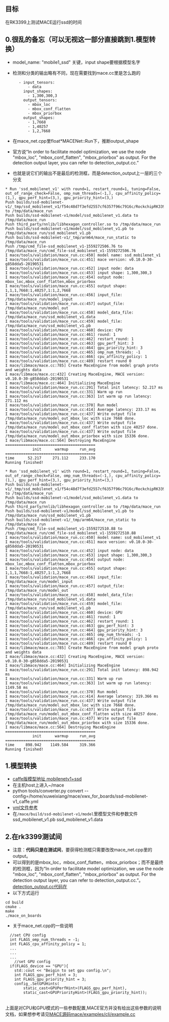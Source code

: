 ## 目标
在RK3399上测试MACE运行ssd的时间

## 0.很乱的备忘（可以无视这一部分直接跳到1.模型转换）
- model_name: "mobile1_ssd" 关键，input shape要根据模型名字

- 检测和分类的输出略有不同，现在需要找到mace.cc里是怎么跑的
```
      - input_tensors:
          - data
        input_shapes:
          - 1,300,300,3
        output_tensors:
          - mbox_loc
          - mbox_conf_flatten
          - mbox_priorbox
        output_shapes:
          - 1,7668
          - 1,40257
          - 1,2,7668
```
- 在mace_net.cpp里float*MACENet::Run下，推断output_shape

- 官方说“In order to facilitate model optimization, we use the node "mbox_loc", "mbox_conf_flatten", "mbox_priorbox" as output. For the detection output layer, you can refer to detection_output.cc.”
- 也就是说它们的输出不是最后的检测框，而是detection_output上一层的三个分支

```
* Run 'ssd_mobilenet_v1' with round=1, restart_round=1, tuning=False, out_of_range_check=False, omp_num_threads=(-1,), cpu_affinity_policy=(1,), gpu_perf_hint=(3,), gpu_priority_hint=(3,)
Push builds/ssd-mobilenet-v1/_tmp/ssd_mobilenet_v1/f54c48d7f3efd2557cf6357f96c7916c/RockchipRK3399FireflyBoard_RK3399/arm64/model_input_data to /tmp/data/mace_run
Push builds/ssd-mobilenet-v1/model/ssd_mobilenet_v1.data to /tmp/data/mace_run
Push third_party/nnlib/libhexagon_controller.so to /tmp/data/mace_run
Push builds/ssd-mobilenet-v1/model/ssd_mobilenet_v1.pb to /tmp/data/mace_run/ssd_mobilenet_v1.pb
Push builds/ssd-mobilenet-v1/_tmp/arm64/mace_run_static to /tmp/data/mace_run
Push /tmp/cmd_file-ssd_mobilenet_v1-1559272506.76 to /tmp/data/mace_run/cmd_file-ssd_mobilenet_v1-1559272506.76
I mace/tools/validation/mace_run.cc:450] model name: ssd_mobilenet_v1
I mace/tools/validation/mace_run.cc:451] mace version: v0.10.0-30-g858dda5-20190531
I mace/tools/validation/mace_run.cc:452] input node: data
I mace/tools/validation/mace_run.cc:453] input shape: 1,300,300,3
I mace/tools/validation/mace_run.cc:454] output node: mbox_loc,mbox_conf_flatten,mbox_priorbox
I mace/tools/validation/mace_run.cc:455] output shape: 1,1,1,7668:1,40257,1:1,2,7668
I mace/tools/validation/mace_run.cc:456] input_file: /tmp/data/mace_run/model_input
I mace/tools/validation/mace_run.cc:457] output_file: /tmp/data/mace_run/model_out
I mace/tools/validation/mace_run.cc:458] model_data_file: /tmp/data/mace_run/ssd_mobilenet_v1.data
I mace/tools/validation/mace_run.cc:459] model_file: /tmp/data/mace_run/ssd_mobilenet_v1.pb
I mace/tools/validation/mace_run.cc:460] device: CPU
I mace/tools/validation/mace_run.cc:461] round: 1
I mace/tools/validation/mace_run.cc:462] restart_round: 1
I mace/tools/validation/mace_run.cc:463] gpu_perf_hint: 3
I mace/tools/validation/mace_run.cc:464] gpu_priority_hint: 3
I mace/tools/validation/mace_run.cc:465] omp_num_threads: -1
I mace/tools/validation/mace_run.cc:466] cpu_affinity_policy: 1
I mace/tools/validation/mace_run.cc:489] restart round 0
I mace/libmace/mace.cc:785] Create MaceEngine from model graph proto and weights data
I mace/libmace/mace.cc:432] Creating MaceEngine, MACE version: v0.10.0-30-g858dda5-20190531
I mace/libmace/mace.cc:464] Initializing MaceEngine
I mace/tools/validation/mace_run.cc:291] Total init latency: 52.217 ms
I mace/tools/validation/mace_run.cc:331] Warm up run
I mace/tools/validation/mace_run.cc:363] 1st warm up run latency: 271.112 ms
I mace/tools/validation/mace_run.cc:370] Run model
I mace/tools/validation/mace_run.cc:414] Average latency: 233.17 ms
I mace/tools/validation/mace_run.cc:437] Write output file /tmp/data/mace_run/model_out_mbox_loc with size 7668 done.
I mace/tools/validation/mace_run.cc:437] Write output file /tmp/data/mace_run/model_out_mbox_conf_flatten with size 40257 done.
I mace/tools/validation/mace_run.cc:437] Write output file /tmp/data/mace_run/model_out_mbox_priorbox with size 15336 done.
I mace/libmace/mace.cc:564] Destroying MaceEngine
========================================
            init      warmup     run_avg
========================================
time      52.217     271.112     233.170
Running finished!
```


```
* Run 'ssd_mobilenet_v1' with round=1, restart_round=1, tuning=False, out_of_range_check=False, omp_num_threads=(-1,), cpu_affinity_policy=(1,), gpu_perf_hint=(3,), gpu_priority_hint=(3,)
Push builds/ssd-mobilenet-v1/_tmp/ssd_mobilenet_v1/f54c48d7f3efd2557cf6357f96c7916c/RockchipRK3399FireflyBoard_RK3399/arm64/model_input_data to /tmp/data/mace_run
Push builds/ssd-mobilenet-v1/model/ssd_mobilenet_v1.data to /tmp/data/mace_run
Push third_party/nnlib/libhexagon_controller.so to /tmp/data/mace_run
Push builds/ssd-mobilenet-v1/model/ssd_mobilenet_v1.pb to /tmp/data/mace_run/ssd_mobilenet_v1.pb
Push builds/ssd-mobilenet-v1/_tmp/arm64/mace_run_static to /tmp/data/mace_run
Push /tmp/cmd_file-ssd_mobilenet_v1-1559272510.88 to /tmp/data/mace_run/cmd_file-ssd_mobilenet_v1-1559272510.88
I mace/tools/validation/mace_run.cc:450] model name: ssd_mobilenet_v1
I mace/tools/validation/mace_run.cc:451] mace version: v0.10.0-30-g858dda5-20190531
I mace/tools/validation/mace_run.cc:452] input node: data
I mace/tools/validation/mace_run.cc:453] input shape: 1,300,300,3
I mace/tools/validation/mace_run.cc:454] output node: mbox_loc,mbox_conf_flatten,mbox_priorbox
I mace/tools/validation/mace_run.cc:455] output shape: 1,1,1,7668:1,40257,1:1,2,7668
I mace/tools/validation/mace_run.cc:456] input_file: /tmp/data/mace_run/model_input
I mace/tools/validation/mace_run.cc:457] output_file: /tmp/data/mace_run/model_out
I mace/tools/validation/mace_run.cc:458] model_data_file: /tmp/data/mace_run/ssd_mobilenet_v1.data
I mace/tools/validation/mace_run.cc:459] model_file: /tmp/data/mace_run/ssd_mobilenet_v1.pb
I mace/tools/validation/mace_run.cc:460] device: GPU
I mace/tools/validation/mace_run.cc:461] round: 1
I mace/tools/validation/mace_run.cc:462] restart_round: 1
I mace/tools/validation/mace_run.cc:463] gpu_perf_hint: 3
I mace/tools/validation/mace_run.cc:464] gpu_priority_hint: 3
I mace/tools/validation/mace_run.cc:465] omp_num_threads: -1
I mace/tools/validation/mace_run.cc:466] cpu_affinity_policy: 1
I mace/tools/validation/mace_run.cc:489] restart round 0
I mace/libmace/mace.cc:785] Create MaceEngine from model graph proto and weights data
I mace/libmace/mace.cc:432] Creating MaceEngine, MACE version: v0.10.0-30-g858dda5-20190531
I mace/libmace/mace.cc:464] Initializing MaceEngine
I mace/tools/validation/mace_run.cc:291] Total init latency: 898.942 ms
I mace/tools/validation/mace_run.cc:331] Warm up run
I mace/tools/validation/mace_run.cc:363] 1st warm up run latency: 1149.58 ms
I mace/tools/validation/mace_run.cc:370] Run model
I mace/tools/validation/mace_run.cc:414] Average latency: 319.366 ms
I mace/tools/validation/mace_run.cc:437] Write output file /tmp/data/mace_run/model_out_mbox_loc with size 7668 done.
I mace/tools/validation/mace_run.cc:437] Write output file /tmp/data/mace_run/model_out_mbox_conf_flatten with size 40257 done.
I mace/tools/validation/mace_run.cc:437] Write output file /tmp/data/mace_run/model_out_mbox_priorbox with size 15336 done.
I mace/libmace/mace.cc:564] Destroying MaceEngine
========================================
            init      warmup     run_avg
========================================
time     898.942    1149.584     319.366
Running finished!
```


## 1.模型转换
- [caffe版模型地址 mobilenetv1+ssd](https://github.com/chuanqi305/MobileNet-SSD)
- 在主机host上进入~/mace
- python tools/converter.py convert --config=/home/xuweixiang/mace/xwx_for_boards/ssd-mobilenet-v1_caffe.yml
- [yml文件参考](https://github.com/XiaoMi/mace-models/blob/master/ssd-mobilenet-v1/ssd-mobilenet-v1_caffe.yml)
- 在`/mace/build/ssd-mobilenet-v1/model`里模型文件和参数文件ssd_mobilenet_v1.pb ssd_mobilenet_v1.data


## 2.在rk3399测试间
- 注意：**代码只是在测试间**，要获得检测框只需要改改mace_net.cpp里的output。
- 可以得到的是mbox_loc，mbox_conf_flatten，mbox_priorbox；而不是最终的检测框，因为“In order to facilitate model optimization, we use the node "mbox_loc", "mbox_conf_flatten", "mbox_priorbox" as output. For the detection output layer, you can refer to detection_output.cc.”。[detection_output.cc代码在](https://github.com/XiaoMi/mace/blob/v0.10.0/mace/utils/detection_output.cc)
- 以下方式运行
```
cd build
cmake .
make
./mace_on_boards
```
- 关于mace_net.cpp的一些说明<br>
```
  //set CPU config
  int FLAGS_omp_num_threads = -1;
  int FLAGS_cpu_affinity_policy = 1;
  ...
  ...
  ...
    //set GPU config
  if(FLAGS_device == "GPU"){
    std::cout << "Beigin to set gpu config.\n";
    int FLAGS_gpu_perf_hint = 3;
    int FLAGS_gpu_priority_hint = 3;
    config_.SetGPUHints(
        static_cast<GPUPerfHint>(FLAGS_gpu_perf_hint),
        static_cast<GPUPriorityHint>(FLAGS_gpu_priority_hint));
```
<br>上面是对CPU和GPU模式的一些参数配置,MACE官方并没有给出这些参数的说明文档，如果想参考请见[MACE源码mace/examples/cli/example.cc](https://github.com/XiaoMi/mace/blob/master/examples/cli/example.cc)
